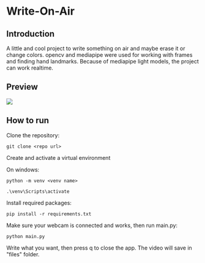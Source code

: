 # Write-On-Air
## Introduction
A little and cool project to write something on air and maybe erase it or change colors.
opencv and mediapipe were used for working with frames and finding hand landmarks. Because of
mediapipe light models, the project can work realtime.

## Preview
<div align="left">
  <img src="https://github.com/MustafaLotfi/Write-On-Air/blob/main/docs/images/preview.gif">
</div>

## How to run
Clone the repository:

`git clone <repo url>`

Create and activate a virtual environment

On windows:

`python -m venv <venv name>`

`.\venv\Scripts\activate`

Install required packages:

`pip install -r requirements.txt`

Make sure your webcam is connected and works, then run main.py:

`python main.py`

Write what you want, then press q to close the app. The video will save in "files" folder.
